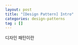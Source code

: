 ```yaml
---
layout: post
title: "[Design Pattern] Intro"
categories: design-patterns
tag : []
---
```


디자인 패턴이란



